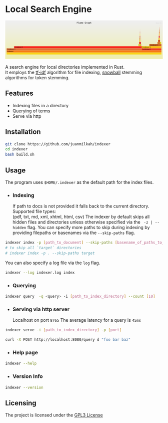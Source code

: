 # Local Search Engine

![Flamegraph](flamegraph.svg)

A search engine for local directories implemented in Rust.  
It employs the [tf-idf](https://en.wikipedia.org/wiki/Tf%E2%80%93idf) algorithm
for file indexing, [snowball](https://snowballstem.org/) stemming algorithms for
token stemming.

## Features

- Indexing files in a directory
- Querying of terms
- Serve via http

## Installation

```bash
git clone https://github.com/juanmilkah/indexer
cd indexer
bash build.sh
```

## Usage

The program uses `$HOME/.indexer` as the default path for the 
index files.  

- ### Indexing
  If path to docs is not provided it falls back to the current directory.  
  Supported file types:  
  (pdf, txt, md, xml, xhtml, html, csv)
  The indexer by default skips all hidden files and directories unless otherwise
  specified via the ` -z | --hidden` flag.
  You can specify more paths to skip during indexing by providing filepaths or 
  basenames via the `--skip-paths` flag.

```bash
indexer index -p [path_to_document] --skip-paths [basename_of_paths_to_skip];
# to skip all `target` directories
# indexer index -p . --skip-paths target
```

You can also specify a log file via the `log` flag.

```bash
indexer --log indexer.log index
```

- ### Querying

```bash
indexer query  -q <query> -i [path_to_index_directory] --count [10] 
```

- ### Serving via http server
  Localhost on port `8765`
  The average latency for a query is `45ms`

```bash
indexer serve -i [path_to_index_directory] -p [port]
```

```bash
curl -X POST http://localhost:8080/query d "foo bar baz"
```

- ### Help page

```bash
indexer --help
```

- ### Version Info

```bash
indexer --version
```

## Licensing

The project is licensed under the [GPL3 License](LICENSE)

